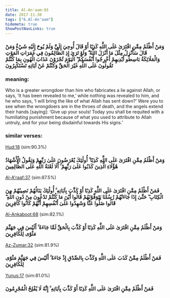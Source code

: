 ```yaml
---
title: Al-An'aam:93
date: 2017-11-30
tags: ["6.Al-An'aam"]
hidemeta: true 
ShowPostNavLinks: true 
---
```

### وَمَنْ أَظْلَمُ مِمَّنِ افْتَرَىٰ عَلَى اللَّهِ كَذِبًا أَوْ قَالَ أُوحِيَ إِلَيَّ وَلَمْ يُوحَ إِلَيْهِ شَيْءٌ وَمَنْ قَالَ سَأُنْزِلُ مِثْلَ مَا أَنْزَلَ اللَّهُ ۗ وَلَوْ تَرَىٰ إِذِ الظَّالِمُونَ فِي غَمَرَاتِ الْمَوْتِ وَالْمَلَائِكَةُ بَاسِطُو أَيْدِيهِمْ أَخْرِجُوا أَنْفُسَكُمُ ۖ الْيَوْمَ تُجْزَوْنَ عَذَابَ الْهُونِ بِمَا كُنْتُمْ تَقُولُونَ عَلَى اللَّهِ غَيْرَ الْحَقِّ وَكُنْتُمْ عَنْ آيَاتِهِ تَسْتَكْبِرُونَ
### meaning: 
Who is a greater wrongdoer than him who fabricates a lie against Allah, or says, ‘It has been revealed to me,’ while nothing was revealed to him, and he who says, ‘I will bring the like of what Allah has sent down?’ Were you to see when the wrongdoers are in the throes of death, and the angels extend their hands [saying]: ‘Give up your souls! Today you shall be requited with a humiliating punishment because of what you used to attribute to Allah untruly, and for your being disdainful towards His signs.’
### similar verses: 

[Hud:18](/11/18) (sim:90.3%)

### وَمَنْ أَظْلَمُ مِمَّنِ افْتَرَىٰ عَلَى اللَّهِ كَذِبًا ۚ أُولَٰئِكَ يُعْرَضُونَ عَلَىٰ رَبِّهِمْ وَيَقُولُ الْأَشْهَادُ هَٰؤُلَاءِ الَّذِينَ كَذَبُوا عَلَىٰ رَبِّهِمْ ۚ أَلَا لَعْنَةُ اللَّهِ عَلَى الظَّالِمِينَ

[Al-A'raaf:37](/7/37) (sim:87.5%)

### فَمَنْ أَظْلَمُ مِمَّنِ افْتَرَىٰ عَلَى اللَّهِ كَذِبًا أَوْ كَذَّبَ بِآيَاتِهِ ۚ أُولَٰئِكَ يَنَالُهُمْ نَصِيبُهُمْ مِنَ الْكِتَابِ ۖ حَتَّىٰ إِذَا جَاءَتْهُمْ رُسُلُنَا يَتَوَفَّوْنَهُمْ قَالُوا أَيْنَ مَا كُنْتُمْ تَدْعُونَ مِنْ دُونِ اللَّهِ ۖ قَالُوا ضَلُّوا عَنَّا وَشَهِدُوا عَلَىٰ أَنْفُسِهِمْ أَنَّهُمْ كَانُوا كَافِرِينَ

[Al-Ankaboot:68](/29/68) (sim:82.1%)

### وَمَنْ أَظْلَمُ مِمَّنِ افْتَرَىٰ عَلَى اللَّهِ كَذِبًا أَوْ كَذَّبَ بِالْحَقِّ لَمَّا جَاءَهُ ۚ أَلَيْسَ فِي جَهَنَّمَ مَثْوًى لِلْكَافِرِينَ

[Az-Zumar:32](/39/32) (sim:81.9%)

### فَمَنْ أَظْلَمُ مِمَّنْ كَذَبَ عَلَى اللَّهِ وَكَذَّبَ بِالصِّدْقِ إِذْ جَاءَهُ ۚ أَلَيْسَ فِي جَهَنَّمَ مَثْوًى لِلْكَافِرِينَ

[Yunus:17](/10/17) (sim:81.0%)

### فَمَنْ أَظْلَمُ مِمَّنِ افْتَرَىٰ عَلَى اللَّهِ كَذِبًا أَوْ كَذَّبَ بِآيَاتِهِ ۚ إِنَّهُ لَا يُفْلِحُ الْمُجْرِمُونَ
